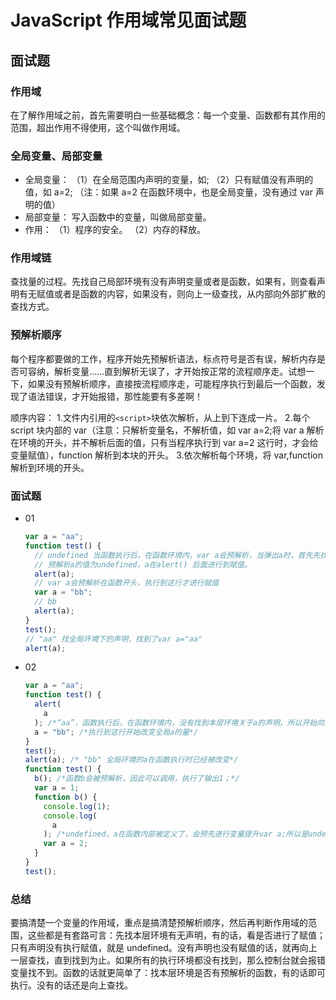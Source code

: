 # JavaScript 作用域常见面试题

## 面试题

### 作用域

在了解作用域之前，首先需要明白一些基础概念：每一个变量、函数都有其作用的范围，超出作用不得使用，这个叫做作用域。

### 全局变量、局部变量

- 全局变量：
  （1）在全局范围内声明的变量，如;
  （2）只有赋值没有声明的值，如 a=2; （注：如果 a=2 在函数环境中，也是全局变量，没有通过 var 声明的值）
- 局部变量：
  写入函数中的变量，叫做局部变量。
- 作用：
  （1）程序的安全。
  （2）内存的释放。

### 作用域链

查找量的过程。先找自己局部环境有没有声明变量或者是函数，如果有，则查看声明有无赋值或者是函数的内容，如果没有，则向上一级查找，从内部向外部扩散的查找方式。

### 预解析顺序

每个程序都要做的工作，程序开始先预解析语法，标点符号是否有误，解析内存是否可容纳，解析变量……直到解析无误了，才开始按正常的流程顺序走。试想一下，如果没有预解析顺序，直接按流程顺序走，可能程序执行到最后一个函数，发现了语法错误，才开始报错，那性能要有多差啊！

顺序内容： 1.文件内引用的`<script>`块依次解析，从上到下连成一片。 2.每个 script 块内部的 var（注意：只解析变量名，不解析值，如 var a=2;将 var a 解析在环境的开头，并不解析后面的值，只有当程序执行到 var a=2 这行时，才会给变量赋值），function 解析到本块的开头。 3.依次解析每个环境，将 var,function 解析到环境的开头。

### 面试题

- 01

  ```js
  var a = "aa";
  function test() {
    // undefined 当函数执行后，在函数环境内，var a会预解析，当弹出a时，首先先找本层环境内有无声明，发现a变量声明
    // 预解析a的值为undefined，a在alert() 后面进行到赋值。
    alert(a);
    // var a会预解析在函数开头，执行到这行才进行赋值
    var a = "bb";
    // bb
    alert(a);
  }
  test();
  // "aa" 找全局环境下的声明，找到了var a="aa"
  alert(a);
  ```

- 02

  ```js
  var a = "aa";
  function test() {
    alert(
      a
    ); /*“aa”，函数执行后，在函数环境内，没有找到本层环境关于a的声明，所以开始向上一层环境查找。*/
    a = "bb"; /*执行到这行开始改变全局a的量*/
  }
  test();
  alert(a); /* "bb" 全局环境的a在函数执行时已经被改变*/
  function test() {
    b(); /*函数b会被预解析，因此可以调用，执行了输出1；*/
    var a = 1;
    function b() {
      console.log(1);
      console.log(
        a
      ); /*undefined，a在函数内部被定义了，会预先进行变量提升var a;所以是undefined*/
      var a = 2;
    }
  }
  test();
  ```

### 总结

要搞清楚一个变量的作用域，重点是搞清楚预解析顺序，然后再判断作用域的范围，这些都是有套路可言：先找本层环境有无声明，有的话，看是否进行了赋值；只有声明没有执行赋值，就是 undefined。没有声明也没有赋值的话，就再向上一层查找，直到找到为止。如果所有的执行环境都没有找到，那么控制台就会报错变量找不到。函数的话就更简单了：找本层环境是否有预解析的函数，有的话即可执行。没有的话还是向上查找。
